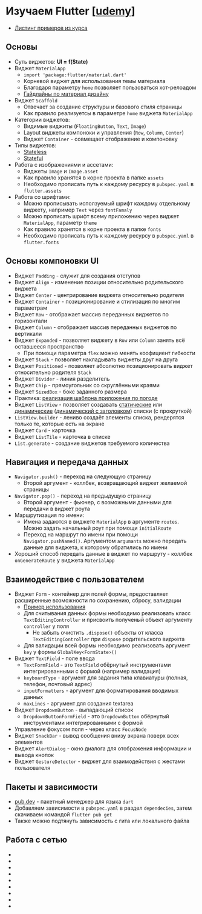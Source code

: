 # Изучаем Flutter [[udemy](https://www.udemy.com/course/learn_flutter/learn/lecture/16405680)]
* [Листинг примеров из курса](https://github.com/Virer2013/Learn_Flutter)


## Основы
* Суть виджетов: **UI = f(State)**
* Виджет `MaterialApp`
  * `import 'package:flutter/material.dart'`
  * Корневой виджет для использования темы материала
  * Благодаря параметру `home` позволяет пользоваться хот-релоадом
  * [Гайдлайны по материал дизайну](https://material.io/design)
* Виджет `Scaffold`
  * Отвечает за создание структуры и базового стиля страницы
  * Как правило реализуетсы в параметре `home` виджета `MaterialApp`
* Категории виджетов:
  * Видимые виджиты (`FloatingButton`, `Text`, `Image`)
  * Layout виджеты компоноки и управления (`Row`, `Column`, `Center`)
  * Виджет `Container` - совмещает отображение и компоновку
* Типы виджетов:
  * [Stateless](https://github.com/Virer2013/Learn_Flutter/blob/master/stateless_widget/lib/main.dart)
  * [Stateful](https://github.com/Virer2013/Learn_Flutter/blob/master/stateful_widget/lib/main.dart)
* Работа с изображениями и ассетами:
  * Виджеты `Image` и `Image.asset`
  * Как правило хранятся в корне проекта в папке `assets`
  * Необходимо прописать путь к каждому ресурсу в `pubspec.yaml` в `flutter.assets`
* Работа со шрифтами:
  * Можно прописывать исползуемый шрифт каждому отдельному виджету, например `Text` через  `fontFamaly`
  * Можно прописать шрифт всему приложению через виджет `MaterialApp`, параметр `theme`
  * Как правило хранятся в корне проекта в папке `fonts`
  * Необходимо прописать путь к каждому ресурсу в `pubspec.yaml` в `flutter.fonts`


## Основы компоновки UI
* Виджет `Padding` - служит для создания отступов
* Виджет `Align` - изменение позиции относительно родительского виджета
* Виджет `Center` - центрирование виджета относительно родителя
* Виджет `Container` - позиционирование и стилизация по многим параметрам
* Виджет `Row` - отображает массив переданных виджетов по горизонтали
* Виджет `Column` - отображает массив переданных виджетов по вертикали
* Виджет `Expanded` - позволяет виджету в `Row` или `Column` занять всё оставшееся пространство
  * При помощи параметра `flex` можно менять коофициент гибкости
* Виджет `Stack` - позволяет накладывать виджеты друг на друга
* Виджет `Positioned` - позволяет абсолютно позиционировать виджет относительно родителя `Stack`
* Виджет `Divider` - линия разделитель
* Виджет `Chip` - прямоугольник со скруглёнными краями
* Виджет `SizedBox` - бокс заданного размера
* Практика: [реализация шаблона приложения по погоде](https://github.com/Virer2013/Learn_Flutter/blob/master/layout_interface/lib/main.dart)
* Виджет `ListView` - позволяет создавать [статические](https://github.com/Virer2013/Learn_Flutter/blob/master/static_listview/lib/main.dart) или [динамические](https://github.com/Virer2013/Learn_Flutter/blob/master/dynamic_listview/lib/main.dart) ([динамический с заголовком](https://github.com/Virer2013/Learn_Flutter/blob/master/dynamic_listview_heading/lib/main.dart)) списки (с прокруткой)
* `ListView.builder` - лениво создаёт элементы списка, рендерятся только те, которые есть на экране
* Виджет `Card` - карточка
* Виджет `ListTile` - карточка в списке
* `List.generate` - создание виджетов требуемого количества


## Навигация и передача данных
* `Navigator.push()` - переход на следующую страницу
  * Второй аргумент - коллбек, возвращающий виджет желаемой страницы
* `Navigator.pop()` - переход на предыдущую страницу
  * Второй аргумент - фьючер, с возможными данными для передачи в виджет роута
* Маршрутизация по имени:
  * Имена задаются в виджете `MaterialApp` в аргументе `routes`. Можно задать начальный роут при помощи `initialRoute`
  * Переход на маршрут по имени при помощи `Navigator.pushNamed()`. Аргументом `argumants` можно передать данные для виджета, к которому обратились по имени
* Хороший способ передать данные в виджет по маршруту - коллбек `onGenerateRoute` у виджета `MaterialApp`


## Взаимодействие с пользователем
* Виджет `Form` - контейнер для полей формы, предоставляет расширенные возможности по сохранению, сбросу, валидации
  * [Пример использования](https://github.com/Virer2013/Learn_Flutter/tree/master/form_example/lib)
  * Для считывания данных формы необходимо реализовать класс `TextEditingController` и присвоить полученый объект аргументу `controller` у поля
    * Не забыть очистить `.dispose()` объекты от класса `TextEditingController` при `dispose` родительского виджета
  * Для валидации всей формы необходимо реализовать аргумент `key` у формы `GlobalKey<FormState>()`
* Виджет `TextField` - поле ввода
  * `TextFormField` - это `TextField` обёрнутый инструментами интегрированными с формой (например валидация)
  * `keyboardType` - аргумент для задания типа клавиатуры (полная, телефон, почтовый адрес)
  * `inputFormatters` - аргумент для форматирования вводимых данных
  * `maxLines` - аргумент для создания textarea
* Виджет `DropdownButton` - выпадающий список
  * `DropdownButtonFormField` - это `DropdownButton` обёрнутый инструментами интегрированными с формой
* Управление фокусом поля - через класс `FocusNode`
* Виджет `SnackBar` - вывод сообщения внизу экрана поверх всех элементов
* Виджет `AlertDialog` - окно диалога для отображения информации и вывода кнопок
* Виджет `GestureDetector` - виджет для взаимодействия с жестами пользователя


## Пакеты и зависимости
* [pub.dev](https://pub.dev/) - пакетный менеджер для языка `dart`
* Добавляем зависимости в `pubspec.yaml` в раздел `dependecies`, затем скачиваем командой `flutter pub get`
* Также можно подтянуть зависимость с гита или локального файла


## Работа с сетью
* 
* 
* 
* 
* 
* 
* 
* 
* 
